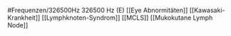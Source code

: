 #Frequenzen/326500Hz
326500 Hz (E)
[[Eye Abnormitäten]]
[[Kawasaki-Krankheit]]
[[Lymphknoten-Syndrom]]
[[MCLS]]
[[Mukokutane Lymph Node]]